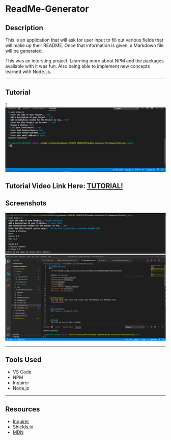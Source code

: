 # **ReadMe-Generator**

## **Description**
This is an application that will ask for user input to fill out various fields that will make up their README. Once that information is given, a Markdown file will be generated.

This was an intersting project. Learning more about NPM and the packages available with it was fun. Also being able to implement new concepts learned with Node. js.

---
## **Tutorial**
[[![Tutorial](Capture1.PNG)]("https://drive.google.com/file/d/1vdOcCibjNXyh0AKo8QyI63w-uVZb8xGM/preview")

Tutorial Video Link Here: [TUTORIAL!](https://drive.google.com/file/d/1vdOcCibjNXyh0AKo8QyI63w-uVZb8xGM/view)
---
## Screenshots
![Prompt](Capture2.PNG)
![File](Capture3.PNG)

---
## **Tools Used**

* VS Code
* NPM
* Inquirer
* Node.js

---

## **Resources**

* [Inquirer](https://www.npmjs.com/package/inquirer#prompt)
* [Shields.io](https://shields.io/)
* [MDN](https://developer.mozilla.org/en-US/docs/Web/JavaScript)
